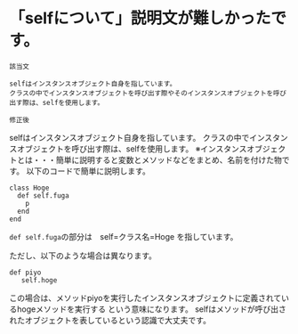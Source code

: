 # 「selfについて」説明文が難しかったです。
`該当文`
```
selfはインスタンスオブジェクト自身を指しています。  
クラスの中でインスタンスオブジェクトを呼び出す際やそのインスタンスオブジェクトを呼び出す際は、selfを使用します。
```
`修正後`

selfはインスタンスオブジェクト自身を指しています。
クラスの中でインスタンスオブジェクトを呼び出す際は、selfを使用します。
※インスタンスオブジェクトとは・・・簡単に説明すると変数とメソッドなどをまとめ、名前を付けた物です。
以下のコードで簡単に説明します。
```
class Hoge
  def self.fuga
    p 
  end
end
 ```
`def self.fuga`の部分は　self=クラス名=Hoge を指しています。

ただし、以下のような場合は異なります。
```
def piyo
   self.hoge
```
この場合は、メソッドpiyoを実行したインスタンスオブジェクトに定義されているhogeメソッドを実行する
という意味になります。
selfはメソッドが呼び出されたオブジェクトを表しているという認識で大丈夫です。



